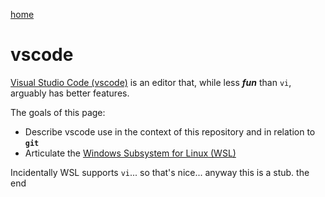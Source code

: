 [home](https://robfatland.github.io/greenandblack)


# vscode


[Visual Studio Code (vscode)](https://code.visualstudio.com/) 
is an editor that, while less ***fun*** than `vi`, arguably has better features.

The goals of this page:

- Describe vscode use in the context of this repository and in relation to **`git`**
- Articulate the [Windows Subsystem for Linux (WSL)](https://docs.microsoft.com/en-us/windows/wsl/about)


Incidentally WSL supports `vi`... so that's nice... anyway this is a stub. the end
